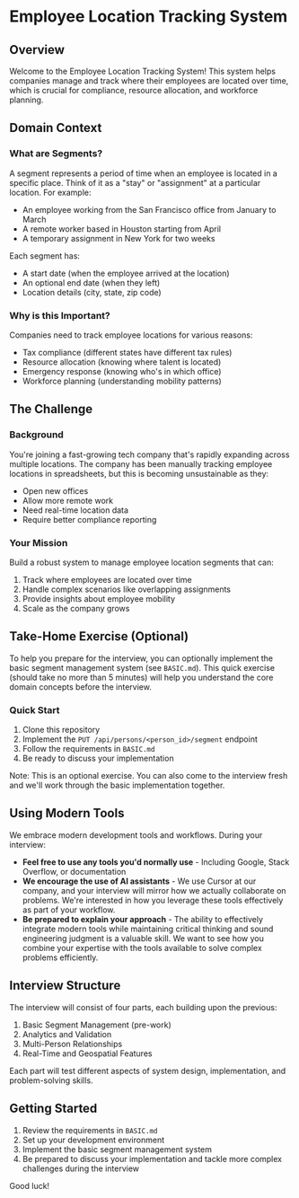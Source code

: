 # Employee Location Tracking System

## Overview
Welcome to the Employee Location Tracking System! This system helps companies manage and track where their employees are located over time, which is crucial for compliance, resource allocation, and workforce planning.

## Domain Context

### What are Segments?
A segment represents a period of time when an employee is located in a specific place. Think of it as a "stay" or "assignment" at a particular location. For example:
- An employee working from the San Francisco office from January to March
- A remote worker based in Houston starting from April
- A temporary assignment in New York for two weeks

Each segment has:
- A start date (when the employee arrived at the location)
- An optional end date (when they left)
- Location details (city, state, zip code)

### Why is this Important?
Companies need to track employee locations for various reasons:
- Tax compliance (different states have different tax rules)
- Resource allocation (knowing where talent is located)
- Emergency response (knowing who's in which office)
- Workforce planning (understanding mobility patterns)

## The Challenge

### Background
You're joining a fast-growing tech company that's rapidly expanding across multiple locations. The company has been manually tracking employee locations in spreadsheets, but this is becoming unsustainable as they:
- Open new offices
- Allow more remote work
- Need real-time location data
- Require better compliance reporting

### Your Mission
Build a robust system to manage employee location segments that can:
1. Track where employees are located over time
2. Handle complex scenarios like overlapping assignments
3. Provide insights about employee mobility
4. Scale as the company grows

## Take-Home Exercise (Optional)
To help you prepare for the interview, you can optionally implement the basic segment management system (see `BASIC.md`). This quick exercise (should take no more than 5 minutes) will help you understand the core domain concepts before the interview.

### Quick Start
1. Clone this repository
2. Implement the `PUT /api/persons/<person_id>/segment` endpoint
3. Follow the requirements in `BASIC.md`
4. Be ready to discuss your implementation

Note: This is an optional exercise. You can also come to the interview fresh and we'll work through the basic implementation together.

## Using Modern Tools

We embrace modern development tools and workflows. During your interview:

- **Feel free to use any tools you'd normally use** - Including Google, Stack Overflow, or documentation
- **We encourage the use of AI assistants** - We use Cursor at our company, and your interview will mirror how we actually collaborate on problems. We're interested in how you leverage these tools effectively as part of your workflow.
- **Be prepared to explain your approach** - The ability to effectively integrate modern tools while maintaining critical thinking and sound engineering judgment is a valuable skill. We want to see how you combine your expertise with the tools available to solve complex problems efficiently.

## Interview Structure
The interview will consist of four parts, each building upon the previous:
1. Basic Segment Management (pre-work)
2. Analytics and Validation
3. Multi-Person Relationships
4. Real-Time and Geospatial Features

Each part will test different aspects of system design, implementation, and problem-solving skills.

## Getting Started
1. Review the requirements in `BASIC.md`
2. Set up your development environment
3. Implement the basic segment management system
4. Be prepared to discuss your implementation and tackle more complex challenges during the interview

Good luck!
